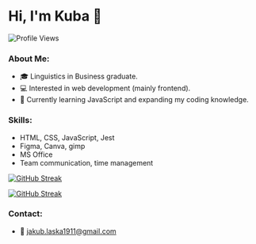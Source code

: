 # Hi, I'm Kuba 👋
![Profile Views](https://komarev.com/ghpvc/?username=Jakub-Laska&color=brightgreen)

### About Me:
- 🎓 Linguistics in Business graduate.
- 💻 Interested in web development (mainly frontend).
- 🌱 Currently learning JavaScript and expanding my coding knowledge.

### Skills:
- HTML, CSS, JavaScript, Jest
- Figma, Canva, gimp
- MS Office
- Team communication, time management
  
[![GitHub Streak](https://streak-stats.demolab.com/?user=Jakub-Laska)](https://git.io/streak-stats)

[![GitHub Streak](https://streak-stats.demolab.com?user=DenverCoder1)](https://git.io/streak-stats)

### Contact:
- 📧 [jakub.laska1911@gmail.com](mailto:jakub.laska1911@gmail.com)
